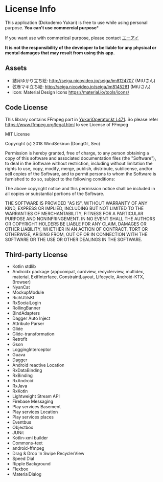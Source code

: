 # License Info
This application (Dokodemo Yukari) is free to use while using personal purpose. **You can't use commercial purpose***

If you want use with commerical purpose, please contact [エーアイ](https://dev.smt.docomo.ne.jp/?p=mypage.inquiry.new.input)

**It is not the responsibility of the developer to be liable for any physical or mental damages that may result from using this app.**

## Assets
 * 結月ゆかり立ち絵: http://seiga.nicovideo.jp/seiga/im8124707 (MtUさん)
 * 弦巻マキ立ち絵: http://seiga.nicovideo.jp/seiga/im8145281 (MtUさん)
 * Icon: Material Design Icons https://material.io/tools/icons/
 
## Code License
This library contains FFmpeg part in [YukariOperator.kt L471](https://github.com/WindSekirun/DokodemoYukariAndroidClient/blob/master/app/src/main/java/com/github/windsekirun/yukarisynthesizer/core/YukariOperator.kt#L471). So please refer https://www.ffmpeg.org/legal.html to see License of FFmpeg

MIT License

Copyright (c) 2018 WindSekirun (DongGil, Seo)

Permission is hereby granted, free of charge, to any person obtaining a copy
of this software and associated documentation files (the "Software"), to deal
in the Software without restriction, including without limitation the rights
to use, copy, modify, merge, publish, distribute, sublicense, and/or sell
copies of the Software, and to permit persons to whom the Software is
furnished to do so, subject to the following conditions:

The above copyright notice and this permission notice shall be included in all
copies or substantial portions of the Software.

THE SOFTWARE IS PROVIDED "AS IS", WITHOUT WARRANTY OF ANY KIND, EXPRESS OR
IMPLIED, INCLUDING BUT NOT LIMITED TO THE WARRANTIES OF MERCHANTABILITY,
FITNESS FOR A PARTICULAR PURPOSE AND NONINFRINGEMENT. IN NO EVENT SHALL THE
AUTHORS OR COPYRIGHT HOLDERS BE LIABLE FOR ANY CLAIM, DAMAGES OR OTHER
LIABILITY, WHETHER IN AN ACTION OF CONTRACT, TORT OR OTHERWISE, ARISING FROM,
OUT OF OR IN CONNECTION WITH THE SOFTWARE OR THE USE OR OTHER DEALINGS IN THE
SOFTWARE.

## Third-party License
 * Kotlin stdlib
 * Androidx package (appcompat, cardview, recyclerview, multidex, material, ExifInterface, ConstraintLayout, Lifecycle, Android-KTX, Browser)
 * NyanCat
 * MockupModule
 * RichUtilsKt
 * RxSocialLogin
 * RollingBanner
 * BindAdapters
 * Dagger Auto Inject
 * Attribute Parser
 * Glide
 * Glide-transformation
 * Retrofit
 * Gson
 * LoggingInterceptor
 * Guava
 * Dagger
 * Android reactive Location
 * RxDataBinding
 * RxBinding
 * RxAndroid
 * RxJava
 * RxKotln
 * Lightweight Stream API
 * Firebase Messaging
 * Play services Basement
 * Play services Location
 * Play services places
 * Eventbus
 * Objectbox
 * JUNit
 * Kotlin-xml builder
 * Commons-text
 * android-ffmpeg
 * Drag & Drop 'n Swipe RecyclerView
 * Speed Dial
 * Ripple Background
 * Flexbox
 * MaterialDialog
